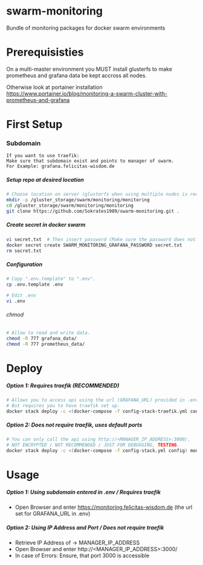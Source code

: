 # swarm-monitoring
Bundle of monitoring packages for docker swarm environments


# Prerequisisties
On a multi-master environment you MUST install glusterfs to make prometheus and grafana data be kept accross all nodes.

Otherwise look at portainer installation https://www.portainer.io/blog/monitoring-a-swarm-cluster-with-prometheus-and-grafana

# First Setup

### Subdomain

```text
If you want to use traefik:
Make sure that subdomain exist and points to manager of swarm.
For Example: grafana.felicitas-wisdom.de
```


##### Setup repo at desired location

```bash
# Choose location on server (glusterfs when using multiple nodes is recommended).
mkdir -p /gluster_storage/swarm/monitoring/monitoring
cd /gluster_storage/swarm/monitoring/monitoring
git clone https://github.com/Sokrates1989/swarm-monitoring.git .
```

##### Create secret in docker swarm
```bash
vi secret.txt  # Then insert password (Make sure the password does not contain any backslashes "\") and save the file.
docker secret create SWARM_MONITORING_GRAFANA_PASSWORD secret.txt 
rm secret.txt
```

##### Configuration
```bash
# Copy ".env.template" to ".env".
cp .env.template .env

# Edit .env
vi .env
```


###### chmod

```bash
# Allow to read and write data.
chmod -R 777 grafana_data/
chmod -R 777 prometheus_data/
```

# Deploy

##### Option 1: Requires traefik (RECOMMENDED)
```bash
# Allows you to access api using the url (GRAFANA_URL) provided in .env.
# But requires you to have traefik set up.
docker stack deploy -c <(docker-compose -f config-stack-traefik.yml config) monitoring
```

##### Option 2: Does not require traefik, uses default ports
```bash
# You can only call the api using http://<MANAGER_IP_ADDRESS>:3000/.
# NOT ENCRYPTED / NOT RECOMMENDED / JUST FOR DEBUGGING, TESTING.
docker stack deploy -c <(docker-compose -f config-stack.yml config) monitoring
```

# Usage

##### Option 1: Using subdomain entered in .env / Requires traefik
- Open Browser and enter https://monitoring.felicitas-wisdom.de (the url set for GRAFANA_URL in .env)

##### Option 2: Using IP Address and Port / Does not require traefik
- Retrieve IP Address of -> MANAGER_IP_ADDRESS
- Open Browser and enter http://<MANAGER_IP_ADDRESS>:3000/
- In case of Errors: Ensure, that port 3000 is accessible
